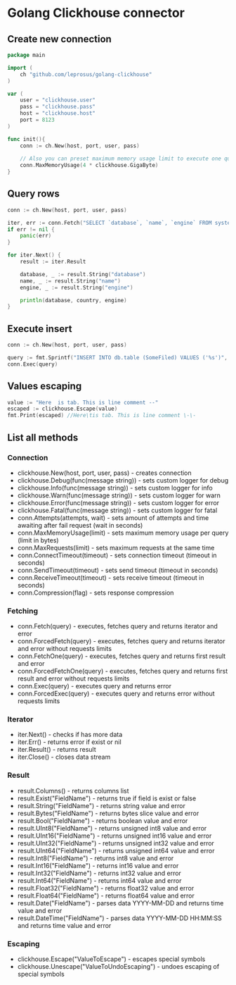 # Golang Clickhouse connector

## Create new connection

```go
package main

import (
	ch "github.com/leprosus/golang-clickhouse"
)

var (
    user = "clickhouse.user"
    pass = "clickhouse.pass"
    host = "clickhouse.host"
    port = 8123
)

func init(){
    conn := ch.New(host, port, user, pass)
    
    // Also you can preset maximum memory usage limit to execute one query
    conn.MaxMemoryUsage(4 * clickhouse.GigaByte)
}
```

## Query rows

```go
conn := ch.New(host, port, user, pass)

iter, err := conn.Fetch("SELECT `database`, `name`, `engine` FROM system.tables")
if err != nil {
    panic(err)
}

for iter.Next() {
    result := iter.Result

    database, _ := result.String("database")
    name, _ := result.String("name")
    engine, _ := result.String("engine")

    println(database, country, engine)
}
```

## Execute insert

```go
conn := ch.New(host, port, user, pass)

query := fmt.Sprintf("INSERT INTO db.table (SomeFiled) VALUES ('%s')", "Some value")
conn.Exec(query)
```

## Values escaping 

```go
value := "Here	is tab. This is line comment --"
escaped := clickhouse.Escape(value)
fmt.Print(escaped) //Here\tis tab. This is line comment \-\-
```

## List all methods

### Connection

* clickhouse.New(host, port, user, pass) - creates connection
* clickhouse.Debug(func(message string)) - sets custom logger for debug
* clickhouse.Info(func(message string)) - sets custom logger for info
* clickhouse.Warn(func(message string)) - sets custom logger for warn
* clickhouse.Error(func(message string)) - sets custom logger for error
* clickhouse.Fatal(func(message string)) - sets custom logger for fatal
* conn.Attempts(attempts, wait) - sets amount of attempts and time awaiting after fail request (wait in seconds)
* conn.MaxMemoryUsage(limit) - sets maximum memory usage per query (limit in bytes)
* conn.MaxRequests(limit) - sets maximum requests at the same time
* conn.ConnectTimeout(timeout) - sets connection timeout (timeout in seconds)
* conn.SendTimeout(timeout) - sets send timeout (timeout in seconds)
* conn.ReceiveTimeout(timeout) - sets receive timeout (timeout in seconds)
* conn.Compression(flag) - sets response compression

### Fetching

* conn.Fetch(query) - executes, fetches query and returns iterator and error
* conn.ForcedFetch(query) - executes, fetches query and returns iterator and error  without requests limits
* conn.FetchOne(query) - executes, fetches query and returns first result and error
* conn.ForcedFetchOne(query) - executes, fetches query and returns first result and error without requests limits
* conn.Exec(query) - executes query and returns error
* conn.ForcedExec(query) - executes query and returns error without requests limits

### Iterator

* iter.Next() - checks if has more data
* iter.Err() - returns error if exist or nil
* iter.Result() - returns result
* iter.Close() - closes data stream

### Result

* result.Columns() - returns columns list
* result.Exist("FieldName") - returns true if field is exist or false
* result.String("FieldName") - returns string value and error
* result.Bytes("FieldName") - returns bytes slice value and error
* result.Bool("FieldName") - returns boolean value and error
* result.UInt8("FieldName") - returns unsigned int8 value and error
* result.UInt16("FieldName") - returns unsigned int16 value and error
* result.UInt32("FieldName") - returns unsigned int32 value and error
* result.UInt64("FieldName") - returns unsigned int64 value and error
* result.Int8("FieldName") - returns int8 value and error
* result.Int16("FieldName") - returns int16 value and error
* result.Int32("FieldName") - returns int32 value and error
* result.Int64("FieldName") - returns int64 value and error
* result.Float32("FieldName") - returns float32 value and error
* result.Float64("FieldName") - returns float64 value and error
* result.Date("FieldName") - parses data YYYY-MM-DD and returns time value and error
* result.DateTime("FieldName") - parses data YYYY-MM-DD HH:MM:SS and returns time value and error

### Escaping

* clickhouse.Escape("ValueToEscape") - escapes special symbols
* clickhouse.Unescape("ValueToUndoEscaping") - undoes escaping of special symbols